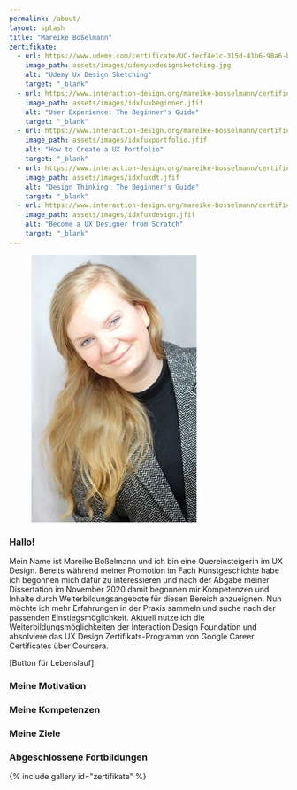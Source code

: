 ```yaml
---
permalink: /about/
layout: splash
title: "Mareike Boßelmann"
zertifikate:
  - url: https://www.udemy.com/certificate/UC-fecf4e1c-315d-41b6-98a6-b4dfcb1484f5
    image_path: assets/images/udemyuxdesignsketching.jpg
    alt: "Udemy Ux Design Sketching"
    target: "_blank"
  - url: https://www.interaction-design.org/mareike-bosselmann/certificate/course/950c716a-fa49-4ee8-aeb0-f24191ee8bb2
    image_path: assets/images/idxfuxbeginner.jfif
    alt: "User Experience: The Beginner's Guide"
    target: "_blank"
  - url: https://www.interaction-design.org/mareike-bosselmann/certificate/course/d0a425c0-72e8-424a-a393-3c2a008359b1
    image_path: assets/images/idxfuxportfolio.jfif
    alt: "How to Create a UX Portfolio"
    target: "_blank"
  - url: https://www.interaction-design.org/mareike-bosselmann/certificate/course/313f43bd-fd91-4fb8-b3b5-2b649d704c06
    image_path: assets/images/idxfuxdt.jfif
    alt: "Design Thinking: The Beginner's Guide"
    target: "_blank"
  - url: https://www.interaction-design.org/mareike-bosselmann/certificate/course/d35c481a-fb73-4ebc-8b5e-4a6670122d02?certificateType=course
    image_path: assets/images/idxfuxdesign.jfif
    alt: "Become a UX Designer from Scratch"
    target: "_blank"
---
```

<figure style="width: 300px" class="align-right">
  <img src="https://github.com/mbosselmann/portfolio/blob/master/assets/images/bild1kleiner.jpg?raw=true" alt="">
</figure> 


### Hallo!

Mein Name ist Mareike Boßelmann und ich bin eine Quereinsteigerin im UX Design. Bereits während meiner Promotion im Fach Kunstgeschichte habe ich begonnen mich dafür zu interessieren und nach der Abgabe meiner Dissertation im November 2020 damit begonnen mir Kompetenzen und Inhalte durch Weiterbildungsangebote für diesen Bereich anzueignen. Nun möchte ich mehr Erfahrungen in der Praxis sammeln und suche nach der passenden Einstiegsmöglichkeit. Aktuell nutze ich die Weiterbildungsmöglichkeiten der Interaction Design Foundation und absolviere das UX Design Zertifikats-Programm von Google Career Certificates über Coursera.

[Button für Lebenslauf]

### Meine Motivation

### Meine Kompetenzen

### Meine Ziele

### Abgeschlossene Fortbildungen
{% include gallery id="zertifikate" %}
